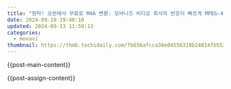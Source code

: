 ```yaml
---
title: "원탁! 오븐에서 무료로 M4A 변환: 모바니즈 비디오 회사의 반응이 빠르게 MPEG-4 바이너리 형식을 MP4에서 전환하는 방법: Movavi"
date: 2024-09-10 19:48:10
updated: 2024-09-13 11:59:13
categories:
  - movavi
thumbnail: https://thmb.techidaily.com/fb656afcca36e04556318b24814fb553c32e021b58e5e7b1eb34d691269dedb8.jpg
---
```


{{post-main-content}}

<ins class="adsbygoogle"
     style="display:block"
     data-ad-format="autorelaxed"
     data-ad-client="ca-pub-7571918770474297"
     data-ad-slot="1223367746"></ins>

{{post-assign-content}}

<ins class="adsbygoogle"
     style="display:block"
     data-ad-client="ca-pub-7571918770474297"
     data-ad-slot="8358498916"
     data-ad-format="auto"
     data-full-width-responsive="true"></ins>
